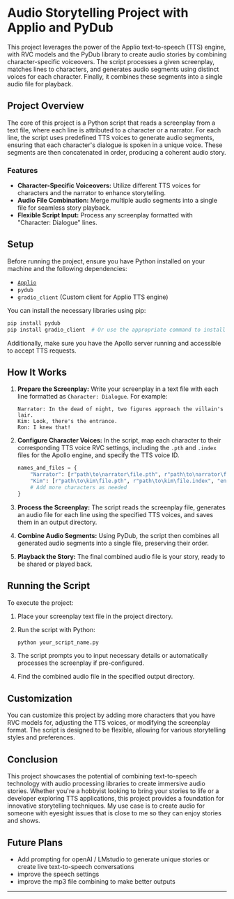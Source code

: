 # Audio Storytelling Project with Applio and PyDub

This project leverages the power of the Applio text-to-speech (TTS) engine, with RVC models and the PyDub library to create audio stories by combining character-specific voiceovers. The script processes a given screenplay, matches lines to characters, and generates audio segments using distinct voices for each character. Finally, it combines these segments into a single audio file for playback.

## Project Overview

The core of this project is a Python script that reads a screenplay from a text file, where each line is attributed to a character or a narrator. For each line, the script uses predefined TTS voices to generate audio segments, ensuring that each character's dialogue is spoken in a unique voice. These segments are then concatenated in order, producing a coherent audio story.

### Features

- **Character-Specific Voiceovers:** Utilize different TTS voices for characters and the narrator to enhance storytelling.
- **Audio File Combination:** Merge multiple audio segments into a single file for seamless story playback.
- **Flexible Script Input:** Process any screenplay formatted with "Character: Dialogue" lines.

## Setup

Before running the project, ensure you have Python installed on your machine and the following dependencies:
- [`Applio`](https://github.com/IAHispano/Applio/releases)
- `pydub`
- `gradio_client` (Custom client for Applio TTS engine)

You can install the necessary libraries using pip:

```bash
pip install pydub
pip install gradio_client  # Or use the appropriate command to install your custom client
```

Additionally, make sure you have the Apollo server running and accessible to accept TTS requests.

## How It Works

1. **Prepare the Screenplay:** Write your screenplay in a text file with each line formatted as `Character: Dialogue`. For example:

    ```
    Narrator: In the dead of night, two figures approach the villain's lair.
    Kim: Look, there's the entrance.
    Ron: I knew that!
    ```

2. **Configure Character Voices:** In the script, map each character to their corresponding TTS voice RVC settings, including the `.pth` and `.index` files for the Apollo engine, and specify the TTS voice ID.

    ```python
    names_and_files = {
        "Narrator": [r"path\to\narrator\file.pth", r"path\to\narrator\file.index", "en-US-NarratorVoice"],
        "Kim": [r"path\to\kim\file.pth", r"path\to\kim\file.index", "en-US-KimVoice"],
        # Add more characters as needed
    }
    ```

3. **Process the Screenplay:** The script reads the screenplay file, generates an audio file for each line using the specified TTS voices, and saves them in an output directory.

4. **Combine Audio Segments:** Using PyDub, the script then combines all generated audio segments into a single file, preserving their order.

5. **Playback the Story:** The final combined audio file is your story, ready to be shared or played back.

## Running the Script

To execute the project:

1. Place your screenplay text file in the project directory.
2. Run the script with Python:

    ```bash
    python your_script_name.py
    ```

3. The script prompts you to input necessary details or automatically processes the screenplay if pre-configured.
4. Find the combined audio file in the specified output directory.

## Customization
You can customize this project by adding more characters that you have RVC models for, adjusting the TTS voices, or modifying the screenplay format. The script is designed to be flexible, allowing for various storytelling styles and preferences.

## Conclusion

This project showcases the potential of combining text-to-speech technology with audio processing libraries to create immersive audio stories. Whether you're a hobbyist looking to bring your stories to life or a developer exploring TTS applications, this project provides a foundation for innovative storytelling techniques. My use case is to create audio for someone with eyesight issues that is close to me so they can enjoy stories and shows.

## Future Plans
- Add prompting for openAI / LMstudio to generate unique stories or create live text-to-speech conversations
- improve the speech settings
- improve the mp3 file combining to make better outputs

---
